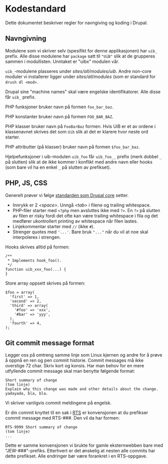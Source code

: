 # Kodestandard

Dette dokumentet beskriver regler for navngiving og koding i Drupal.

## Navngivning

Modulene som vi skriver selv (spesifikt for denne applikasjonen) har `uib_` prefix. Alle disse modulene har `package` satt til `"UiB"` slik at de grupperes sammen i modullisten.  Unntaket er "uibx" modulen vår.

`uib_`-modulene plasseres under *sites/all/modules/uib*. Andre non-core moduler vi installerer ligger under *sites/all/modules* (som er standard for `drush dl <mod>`.

Drupal sine "machine names" skal være engelske identifikatorer. Alle disse får `uib_` prefix.

PHP funksjoner bruker navn på formen `foo_bar_baz`.

PHP konstanter bruker navn på formen `FOO_BAR_BAZ`.

PHP klasser bruker navn på `FooBarBaz` formen. Hvis UiB er et av ordene i klassenavnet skrives det som `Uib` slik at det er klarere hvor neste ord starter.

PHP attributter (på klasser) bruker navn på formen `$foo_bar_baz`.

Hjelpefunksjoner i uib-modulen `uib_foo` får `uib_foo__` prefix (merk dobbel `_` på slutten) slik at de ikke kommer i konflikt med andre navn eller hooks (som bare vil ha en enkel `_` på slutten av prefikset).

## PHP, JS, CSS

Generelt prøver vi følge [standarden som Drupal core](http://drupal.org/coding-standards) setter.

* Innrykk er 2 *&lt;space>*. Unngå *&lt;tab>* i filene og trailing whitespace.
* PHP-filer starter med `<?php` men avsluttes ikke med `?>`. En `?>` på slutten av filen er risky fordi det ofte kan være trailing whitespace i fila og det medfører ukontrollert printing av whitespace når filen lastes.
* Linjekommentar starter med `//` (ikke `#`).
* Strenger quotes med `'...'`. Bare bruk `"..."` når du vil at noe skal interpoleres i strengen.

Hooks skrives alltid på formen:

    /**
     * Implements hook_foo().
     */
    function uib_xxx_foo(...) {
    }

Store array oppsett skrives på formen:

    $foo = array(
      'first' => 1,
      'second' => 2,
      'third' => array(
        '#foo' => 'xxx',
        '#bar' => 'yyy',
      ),
      'fourth' => 4,
    );

## Git commit message format

Legger oss på omtreng samme linje som Linux kjernen og andre for å prøve å oppnå en ren og pen commit historie.
Commit messages må ikke overstige 72 char. Skriv kort og konsis. Har man behov for en mere utfyllende commit message skal man benytte følgende format:

    Short summary of change
    (tom linje)
    Explain why this change was made and other details about the change.
    yadayada, bla, bla.

Vi skriver vanligvis commit meldingene på engelsk.

Er din commit knyttet til en sak i [RTS](https://rts.uib.no/projects/w3) er konvensjonen at du prefikser commit message med RTS-###. Den vil da har formen:

    RTS-9999 Short summary of change
    (tom linje)
    ...

Dette er samme konvensjonen vi brukte for gamle eksternwebben bare med "JEW-###"-prefiks.  Etterhvert er det ønskelig at nesten alle commits har dette prefikset. Alle endringer bør være forankret i en RTS-oppgave.
